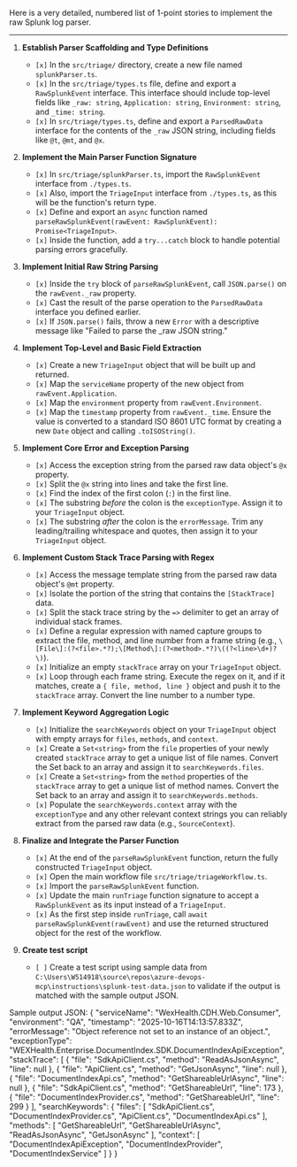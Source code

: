 Here is a very detailed, numbered list of 1-point stories to implement the raw Splunk log parser.

***

1.  **Establish Parser Scaffolding and Type Definitions**
    -   `[x]` In the `src/triage/` directory, create a new file named `splunkParser.ts`.
    -   `[x]` In the `src/triage/types.ts` file, define and export a `RawSplunkEvent` interface. This interface should include top-level fields like `_raw: string`, `Application: string`, `Environment: string`, and `_time: string`.
    -   `[x]` In `src/triage/types.ts`, define and export a `ParsedRawData` interface for the contents of the `_raw` JSON string, including fields like `@t`, `@mt`, and `@x`.

2.  **Implement the Main Parser Function Signature**
    -   `[x]` In `src/triage/splunkParser.ts`, import the `RawSplunkEvent` interface from `./types.ts`.
    -   `[x]` Also, import the `TriageInput` interface from `./types.ts`, as this will be the function's return type.
    -   `[x]` Define and export an `async` function named `parseRawSplunkEvent(rawEvent: RawSplunkEvent): Promise<TriageInput>`.
    -   `[x]` Inside the function, add a `try...catch` block to handle potential parsing errors gracefully.

3.  **Implement Initial Raw String Parsing**
    -   `[x]` Inside the `try` block of `parseRawSplunkEvent`, call `JSON.parse()` on the `rawEvent._raw` property.
    -   `[x]` Cast the result of the parse operation to the `ParsedRawData` interface you defined earlier.
    -   `[x]` If `JSON.parse()` fails, throw a new `Error` with a descriptive message like "Failed to parse the _raw JSON string."

4.  **Implement Top-Level and Basic Field Extraction**
    -   `[x]` Create a new `TriageInput` object that will be built up and returned.
    -   `[x]` Map the `serviceName` property of the new object from `rawEvent.Application`.
    -   `[x]` Map the `environment` property from `rawEvent.Environment`.
    -   `[x]` Map the `timestamp` property from `rawEvent._time`. Ensure the value is converted to a standard ISO 8601 UTC format by creating a new `Date` object and calling `.toISOString()`.

5.  **Implement Core Error and Exception Parsing**
    -   `[x]` Access the exception string from the parsed raw data object's `@x` property.
    -   `[x]` Split the `@x` string into lines and take the first line.
    -   `[x]` Find the index of the first colon (`:`) in the first line.
    -   `[x]` The substring *before* the colon is the `exceptionType`. Assign it to your `TriageInput` object.
    -   `[x]` The substring *after* the colon is the `errorMessage`. Trim any leading/trailing whitespace and quotes, then assign it to your `TriageInput` object.

6.  **Implement Custom Stack Trace Parsing with Regex**
    -   `[x]` Access the message template string from the parsed raw data object's `@mt` property.
    -   `[x]` Isolate the portion of the string that contains the `[StackTrace]` data.
    -   `[x]` Split the stack trace string by the `=>` delimiter to get an array of individual stack frames.
    -   `[x]` Define a regular expression with named capture groups to extract the file, method, and line number from a frame string (e.g., `\[File\]:(?<file>.*?);\[Method\]:(?<method>.*?)\((?<line>\d+)?\)`).
    -   `[x]` Initialize an empty `stackTrace` array on your `TriageInput` object.
    -   `[x]` Loop through each frame string. Execute the regex on it, and if it matches, create a `{ file, method, line }` object and push it to the `stackTrace` array. Convert the line number to a number type.

7.  **Implement Keyword Aggregation Logic**
    -   `[x]` Initialize the `searchKeywords` object on your `TriageInput` object with empty arrays for `files`, `methods`, and `context`.
    -   `[x]` Create a `Set<string>` from the `file` properties of your newly created `stackTrace` array to get a unique list of file names. Convert the Set back to an array and assign it to `searchKeywords.files`.
    -   `[x]` Create a `Set<string>` from the `method` properties of the `stackTrace` array to get a unique list of method names. Convert the Set back to an array and assign it to `searchKeywords.methods`.
    -   `[x]` Populate the `searchKeywords.context` array with the `exceptionType` and any other relevant context strings you can reliably extract from the parsed raw data (e.g., `SourceContext`).

8.  **Finalize and Integrate the Parser Function**
    -   `[x]` At the end of the `parseRawSplunkEvent` function, return the fully constructed `TriageInput` object.
    -   `[x]` Open the main workflow file `src/triage/triageWorkflow.ts`.
    -   `[x]` Import the `parseRawSplunkEvent` function.
    -   `[x]` Update the main `runTriage` function signature to accept a `RawSplunkEvent` as its input instead of a `TriageInput`.
    -   `[x]` As the first step inside `runTriage`, call `await parseRawSplunkEvent(rawEvent)` and use the returned structured object for the rest of the workflow.
9.  **Create test script**
    -   `[ ]` Create a test script using sample data from `C:\Users\W514918\source\repos\azure-devops-mcp\instructions\splunk-test-data.json` to validate if the output is matched with the sample output JSON.


Sample output JSON:
{
  "serviceName": "WexHealth.CDH.Web.Consumer",
  "environment": "QA",
  "timestamp": "2025-10-16T14:13:57.833Z",
  "errorMessage": "Object reference not set to an instance of an object.",
  "exceptionType": "WEXHealth.Enterprise.DocumentIndex.SDK.DocumentIndexApiException",
  "stackTrace": [
    {
      "file": "SdkApiClient.cs",
      "method": "ReadAsJsonAsync",
      "line": null
    },
    {
      "file": "ApiClient.cs",
      "method": "GetJsonAsync",
      "line": null
    },
    {
      "file": "DocumentIndexApi.cs",
      "method": "GetShareableUrlAsync",
      "line": null
    },
    {
      "file": "SdkApiClient.cs",
      "method": "GetShareableUrl",
      "line": 173
    },
    {
      "file": "DocumentIndexProvider.cs",
      "method": "GetShareableUrl",
      "line": 299
    }
  ],
  "searchKeywords": {
    "files": [
      "SdkApiClient.cs",
      "DocumentIndexProvider.cs",
      "ApiClient.cs",
      "DocumentIndexApi.cs"
    ],
    "methods": [
      "GetShareableUrl",
      "GetShareableUrlAsync",
      "ReadAsJsonAsync",
      "GetJsonAsync"
    ],
    "context": [
      "DocumentIndexApiException",
      "DocumentIndexProvider",
      "DocumentIndexService"
    ]
  }
}